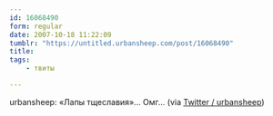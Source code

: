 ```yaml
---
id: 16068490
form: regular
date: 2007-10-18 11:22:09
tumblr: "https://untitled.urbansheep.com/post/16068490"
title:
tags:
    - твиты

---
```


<p>urbansheep: «Лапы тщеславия»&hellip; Омг&hellip; (via <a href="http://twitter.com/urbansheep/statuses/344451412">Twitter / urbansheep</a>)</p>

